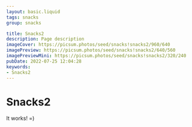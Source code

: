```yaml
---
layout: basic.liquid
tags: snacks
group: snacks

title: Snacks2
description: Page description
imageCover: https://picsum.photos/seed/snacks!snacks2/960/640
imagePreview: https://picsum.photos/seed/snacks!snacks2/640/560
imagePreviewMini: https://picsum.photos/seed/snacks!snacks2/320/240
pubDate: 2022-07-25 12:04:28
keywords:
- Snacks2
---
```


# Snacks2

It works! =)
